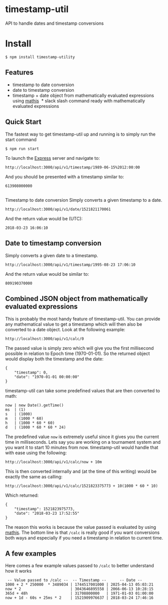 # timestamp-util
API to handle dates and timestamp conversions

# Install
`$ npm install timestamp-utility`

## Features
  * timestamp to date conversion
  * date to timestamp conversion
  * timestamp + date object from mathematically evaluated expressions using [mathjs](https://www.npmjs.com/package/mathjs)
  * slack slash command ready with mathematically evaluated expressions

## Quick Start
The fastest way to get timestamp-util up and running is to simply run the start command
```
$ npm run start
```
To launch the [Express](https://www.npmjs.com/package/express) server and navigate to:
```
http://localhost:3000/api/v1/timestamp/1989-06-15%2012:00:00
```
And you should be presented with a timestamp similar to:
```
613908000000
```

## 
Timestamp to date conversion
Simply converts a given timestamp to a date.
```
http://localhost:3000/api/v1/date/1521821170061
```
And the return value would be (UTC):
```
2018-03-23 16:06:10
```

## Date to timestamp conversion
Simply converts a given date to a timestamp.
```
http://localhost:3000/api/v1/timestamp/1995-08-23 17:06:10
```
And the return value would be similar to:
```
809190370000
```

## Combined JSON object from mathematically evaluated expressions
This is probably the most handy feature of timestamp-util. You can provide any mathematical value to get a timestamp which will then also be converted to a date object. Look at the following example:
```
http://localhost:3000/api/v1/calc/0
```
The passed value is simply zero which will give you the first millisecond possible in relation to Epoch time (1970-01-01).
So the returned object would display both the timestamp and the date:
```
{
    "timestamp": 0,
    "date": "1970-01-01 00:00:00"
}
```
timestamp-util can take some predefined values that are then converted to math:
```
now | new Date().getTime()
ms  | (1)
s   | (1000)
m   | (1000 * 60)
h   | (1000 * 60 * 60)
d   | (1000 * 60 * 60 * 24)
```
The predefined value `now` is extremely useful since it gives you the current time in milliseconds. 
Lets say you are working on a tournament system and you want it to start 10 minutes from now. timestamp-util would handle that with ease using the following:
```
http://localhost:3000/api/v1/calc/now + 10m
```
This is then converted internally and (at the time of this writing) would be exactly the same as calling:
```
http://localhost:3000/api/v1/calc/1521823375773 + 10(1000 * 60 * 10)
```
Which returned:
```
{
    "timestamp": 1521823975773,
    "date": "2018-03-23 17:52:55"
}
```
The reason this works is because the value passed is evaluated by using [mathjs](https://www.npmjs.com/package/mathjs). The bottom line is that `/calc` is really good if you want conversions both ways and especially if you need a timestamp in relation to current time.

## A few examples
Here comes a few example values passed to `/calc` to better understand how it works
```
 -- Value passed to /calc --  -- Timestamp --      -- Date --
1000 + 2 * 250000  * 3489034 | 1744517001000 | 2025-04-13 05:03:21
now * 2                      | 3043646895558 | 2066-06-13 10:28:15
365d + 48h                   | 31708800000   | 1971-01-03 01:00:00
now + 1d - 60s + 25ms * 2    | 1521909976637 | 2018-03-24 17:46:16
```
